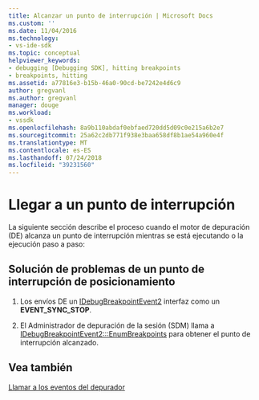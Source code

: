 ```yaml
---
title: Alcanzar un punto de interrupción | Microsoft Docs
ms.custom: ''
ms.date: 11/04/2016
ms.technology:
- vs-ide-sdk
ms.topic: conceptual
helpviewer_keywords:
- debugging [Debugging SDK], hitting breakpoints
- breakpoints, hitting
ms.assetid: a77816e3-b15b-46a0-90cd-be7242e4d6c9
author: gregvanl
ms.author: gregvanl
manager: douge
ms.workload:
- vssdk
ms.openlocfilehash: 8a9b110abdaf0ebfaed720dd5d09c0e215a6b2e7
ms.sourcegitcommit: 25a62c2db771f938e3baa658df8b1ae54a960e4f
ms.translationtype: MT
ms.contentlocale: es-ES
ms.lasthandoff: 07/24/2018
ms.locfileid: "39231560"
---
```

# <a name="hit-a-breakpoint"></a>Llegar a un punto de interrupción
La siguiente sección describe el proceso cuando el motor de depuración (DE) alcanza un punto de interrupción mientras se está ejecutando o la ejecución paso a paso:  
  
## <a name="troubleshoot-a-hit-breakpoint"></a>Solución de problemas de un punto de interrupción de posicionamiento  
  
1.  Los envíos DE un [IDebugBreakpointEvent2](../../extensibility/debugger/reference/idebugbreakpointevent2.md) interfaz como un **EVENT_SYNC_STOP**.  
  
2.  El Administrador de depuración de la sesión (SDM) llama a [IDebugBreakpointEvent2:::EnumBreakpoints](../../extensibility/debugger/reference/idebugbreakpointevent2-enumbreakpoints.md) para obtener el punto de interrupción alcanzado.  
  
## <a name="see-also"></a>Vea también  
 [Llamar a los eventos del depurador](../../extensibility/debugger/calling-debugger-events.md)
